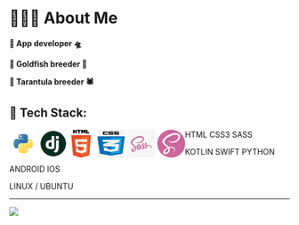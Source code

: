 # 🙋🏻‍♂️ About Me
**🔹 App developer 🛸**

**🔹 Goldfish breeder 🐳**

**🔹 Tarantula breeder 🕷**

## 📘 Tech Stack:


<div style="float: left">
  <img src="resource/python.png" alt="python" width="50" height="50">
  <img src="resource/django.png" alt="django" width="50" height="50">
</div>


<div style="float: left">
  <img src="resource/html5.png" alt="python" width="50" height="50">
  <img src="resource/css3.png" alt="python" width="50" height="50">
  <img src="resource/sass.png" alt="python" width="50" height="50">
  <img src="resource/scss.png" alt="python" width="50" height="50">
</div>

HTML CSS3 SASS

KOTLIN
SWIFT
PYTHON

ANDROID
IOS

LINUX / UBUNTU

---
![](https://visitcount.itsvg.in/api?id=Youaredoomed&icon=10&color=9)
